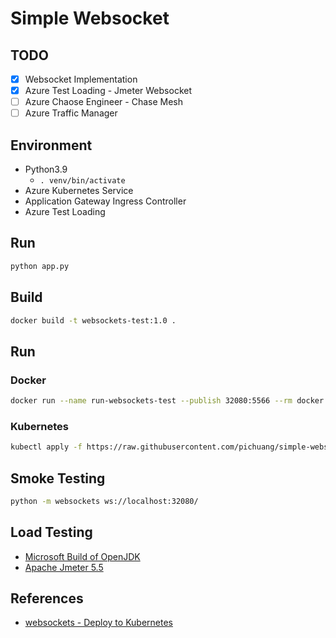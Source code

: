 # Simple Websocket

## TODO

- [x] Websocket Implementation
- [x] Azure Test Loading - Jmeter Websocket
- [ ] Azure Chaose Engineer - Chase Mesh
- [ ] Azure Traffic Manager

## Environment

- Python3.9
  - `. venv/bin/activate`
- Azure Kubernetes Service
- Application Gateway Ingress Controller
- Azure Test Loading


## Run

```bash
python app.py
```

## Build

```bash
docker build -t websockets-test:1.0 .
```

## Run

### Docker

```bash
docker run --name run-websockets-test --publish 32080:5566 --rm docker pull ghcr.io/pichuang/simple-websocket:main
```

### Kubernetes

```bash
kubectl apply -f https://raw.githubusercontent.com/pichuang/simple-websocket/main/deployment.yml
```

## Smoke Testing

```bash
python -m websockets ws://localhost:32080/
```

## Load Testing

- [Microsoft Build of OpenJDK](https://learn.microsoft.com/zh-tw/java/openjdk/download)
- [Apache Jmeter 5.5](https://jmeter.apache.org/download_jmeter.cgi)

## References

- [websockets - Deploy to Kubernetes][1]

[1]: https://websockets.readthedocs.io/en/stable/howto/kubernetes.html